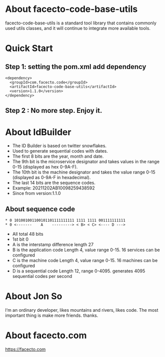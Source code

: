 # About facecto-code-base-utils
facecto-code-base-utils is a standard tool library that contains commonly used utils classes, and it will continue to integrate more available tools.

# Quick Start
## Step 1: setting the pom.xml add dependency
```
<dependency>
  <groupId>com.facecto.code</groupId>
  <artifactId>facecto-code-base-utils</artifactId>
  <version>1.1.0</version>
</dependency>
```
## Step 2 : No more step. Enjoy it.

# About IdBuilder
* The ID Builder is based on twitter snowflakes.
* Used to generate sequential codes with dates.
* The first 8 bits are the year, month and date.
* The 9th bit is the microservice designator and takes values in the range 0-15 (displayed as hex 0-9A-F).
* The 10th bit is the machine designator and takes the value range 0-15 (displayed as 0-9A-F in hexadecimal).
* The last 14 bits are the sequence codes.
* Example: 20211202AB10098259438592
* Since from version:1.1.0

## About sequence code
```
* 0 101001001100101101111111111 1111 1111 001111111111
* 0 <-------    A    ---------> < B> < C> <---- D --->
```
* All total 48 bits
* 1st bit 0
* A is the interstamp difference length 27
* B is the application code Length 4, value range 0-15. 16 services can be configured
* C is the machine code Length 4, value range 0-15. 16 machines can be configured
* D is a sequential code Length 12, range 0-4095. generates 4095 sequential codes per second

# About Jon So
I‘m an ordinary developer, likes mountains and rivers, likes code.
The most important thing is make more friends.
thanks.

# About facecto.com
https://facecto.com

